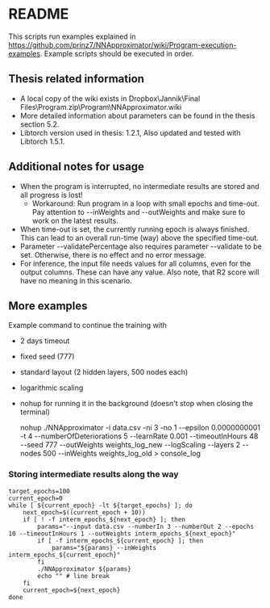 # README

This scripts run examples explained in https://github.com/prinz7/NNApproximator/wiki/Program-execution-examples. Example scripts should be executed in order.

## Thesis related information

 - A local copy of the wiki exists in Dropbox\Jannik\Final Files\Program.zip\Program\NNApproximator.wiki
 - More detailed information about parameters can be found in the thesis section 5.2.
 - Libtorch version used in thesis: 1.2.1, Also updated and tested with Libtorch 1.5.1.

## Additional notes for usage

 - When the program is interrupted, no intermediate results are stored and all progress is lost!
   - Workaround: Run program in a loop with small epochs and time-out. Pay attention to --inWeights and --outWeights and make sure to work on the latest results.
 - When time-out is set, the currently running epoch is always finished. This can lead to an overall run-time (way) above the specified time-out.
 - Parameter --validatePercentage also requires parameter --validate to be set. Otherwise, there is no effect and no error message.
 - For inference, the input file needs values for all columns, even for the output columns. These can have any value. Also note, that R2 score will have no meaning in this scenario.

## More examples

Example command to continue the training with
 - 2 days timeout
 - fixed seed (777)
 - standard layout (2 hidden layers, 500 nodes each)
 - logarithmic scaling
 - nohup for running it in the background (doesn't stop when closing the terminal)

    nohup ./NNApproximator -i data.csv -ni 3 -no 1 --epsilon 0.0000000001 -t 4 --numberOfDeteriorations 5 --learnRate 0.001 --timeoutInHours 48 --seed 777 --outWeights weights_log_new --logScaling --layers 2 --nodes 500 --inWeights weights_log_old > console_log

### Storing intermediate results along the way

    target_epochs=100
    current_epoch=0
    while [ ${current_epoch} -lt ${target_epochs} ]; do
        next_epoch=$((current_epoch + 10))
        if [ ! -f interm_epochs_${next_epoch} ]; then
            params="--input data.csv --numberIn 3 --numberOut 2 --epochs 10 --timeoutInHours 1 --outWeights interm_epochs_${next_epoch}"
            if [ -f interm_epochs_${current_epoch} ]; then
                params="${params} --inWeights interm_epochs_${current_epoch}"
            fi
            ./NNApproximator ${params}
            echo "" # line break
        fi
        current_epoch=${next_epoch}
    done
